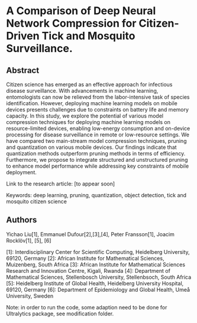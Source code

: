 # A Comparison of Deep Neural Network Compression for Citizen-Driven Tick and Mosquito Surveillance.

## Abstract
Citizen science has emerged as an effective approach for infectious disease surveillance. With advancements in machine learning, entomologists can now be relieved from the labor-intensive task of species identification. However, deploying machine learning models on mobile devices presents challenges due to constraints on battery life and memory capacity. In this study, we explore the potential of various model compression techniques for deploying machine learning models on resource-limited devices, enabling low-energy consumption and on-device processing for disease surveillance in remote or low-resource settings. We have compared two main-stream model compression techniques, pruning and quantization on various mobile devices. Our findings indicate that quantization methods outperform pruning methods in terms of efficiency. Furthermore, we propose to integrate structured and unstructured pruning to enhance model performance while addressing key constraints of mobile deployment.

Link to the research article: [to appear soon]

Keywords: deep learning, pruning, quantization, object detection, tick and mosquito citizen science
## Authors
Yichao Liu[1], Emmanuel Dufour[2],[3],[4], Peter Fransson[1], Joacim Rocklöv[1], [5], [6]

[1]: Interdisciplinary Center for Scientific Computing, Heidelberg University, 69120, Germany 
[2]: African Institute for Mathematical Sciences, Muizenberg, South Africa 
[3]: African Institute for Mathematical Sciences Research and Innovation Centre, Kigali, Rwanda 
[4]: Department of Mathematical Sciences, Stellenbosch University, Stellenbsoch, South Africa 
[5]: Heidelberg Institute of Global Health, Heidelberg University Hospital, 69120, Germany 
[6]: Department of Epidemiology and Global Health, Umeå University, Sweden 

Note: in order to run the code, some adaption need to be done for Ultralytics package, see modification folder.
